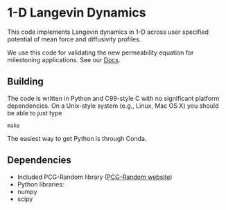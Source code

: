 # 1-D Langevin Dynamics 

This code implements Langevin dynamics in 1-D across user specified potential
of mean force and diffusivity profiles. 

We use this code for validating the new permeability equation for milestoning 
applications.  See our [Docs](http://langevin-milestoning.readthedocs.org/en/latest/).

## Building

The code is written in Python and C99-style C with no significant platform 
dependencies. On a Unix-style system (e.g., Linux, Mac OS X) you should be able
to just type

    make

The easiest way to get Python is through Conda.

## Dependencies

[PCG-Random website]: http://www.pcg-random.org
*  Included PCG-Random library ([PCG-Random website])
*  Python libraries:
  * numpy
  * scipy
